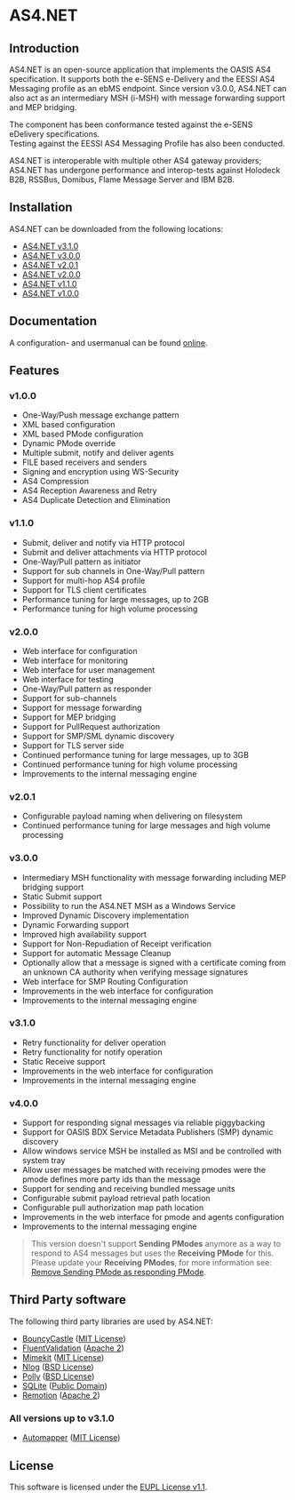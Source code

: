 # <span>AS4.NET</span>

## Introduction

<html>AS4.NET</html> is an open-source application that implements the OASIS AS4 specification. It supports both the e-SENS e-Delivery and the EESSI AS4 Messaging profile as an ebMS endpoint.  
Since version v3.0.0, <span>AS4.NET</span> can also act as an intermediary MSH (i-MSH) with message forwarding support and MEP bridging.

The component has been conformance tested against the e-SENS eDelivery specifications.  
Testing against the EESSI AS4 Messaging Profile has also been conducted.

<span>AS4.NET</span> is interoperable with multiple other AS4 gateway providers; <span>AS4.NET</span> has undergone performance and interop-tests against Holodeck B2B, RSSBus, Domibus, Flame Message Server and IBM B2B.

## Installation

<span>AS4.NET</span> can be downloaded from the following locations:

- [AS4.NET v3.1.0](https://ec.europa.eu/cefdigital/artifact/content/groups/public/eu/eessi/as4/eessi_as4.net/3.1.0/eessi_as4.net-3.1.0.zip)
- [AS4.NET v3.0.0](https://ec.europa.eu/cefdigital/artifact/content/groups/public/eu/eessi/as4/eessi_as4.net/3.0.0/eessi_as4.net-3.0.0.zip)
- [AS4.NET v2.0.1](https://ec.europa.eu/cefdigital/artifact/content/groups/public/eu/eessi/as4/eessi_as4.net/2.0.1/eessi_as4.net-2.0.1.zip)
- [AS4.NET v2.0.0](https://ec.europa.eu/cefdigital/artifact/content/groups/public/eu/eessi/as4/eessi_as4.net/2.0.0/eessi_as4.net-2.0.0.zip)
- [AS4.NET v1.1.0](https://ec.europa.eu/cefdigital/artifact/content/groups/public/eu/eessi/as4/eessi_as4.net/1.1.0/eessi_as4.net-1.1.0.zip)
- [AS4.NET v1.0.0](https://ec.europa.eu/cefdigital/artifact/content/groups/public/eu/eessi/as4/eessi_as4.net/1.0/eessi_as4.net-1.0.zip)

## Documentation

A configuration- and usermanual can be found [online](https://ec.europa.eu/cefdigital/wiki/display/EDELCOMMUNITY/AS4.NET).

## Features

### v1.0.0

- One-Way/Push message exchange pattern
- XML based configuration
- XML based PMode configuration
- Dynamic PMode override
- Multiple submit, notify and deliver agents
- FILE based receivers and senders
- Signing and encryption using WS-Security
- AS4 Compression
- AS4 Reception Awareness and Retry
- AS4 Duplicate Detection and Elimination

### v1.1.0

- Submit, deliver and notify via HTTP protocol
- Submit and deliver attachments via HTTP protocol
- One-Way/Pull pattern as initiator
- Support for sub channels in One-Way/Pull pattern
- Support for multi-hop AS4 profile
- Support for TLS client certificates
- Performance tuning for large messages, up to 2GB
- Performance tuning for high volume processing

### v2.0.0

- Web interface for configuration
- Web interface for monitoring
- Web interface for user management
- Web interface for testing
- One-Way/Pull pattern as responder
- Support for sub-channels
- Support for message forwarding
- Support for MEP bridging
- Support for PullRequest authorization
- Support for SMP/SML dynamic discovery
- Support for TLS server side
- Continued performance tuning for large messages, up to 3GB
- Continued performance tuning for high volume processing
- Improvements to the internal messaging engine

### v2.0.1

- Configurable payload naming when delivering on filesystem
- Continued performance tuning for large messages and high volume processing

### v3.0.0

- Intermediary MSH functionality with message forwarding including MEP bridging support
- Static Submit support
- Possibility to run the <span>AS4.NET</span> MSH as a Windows Service
- Improved Dynamic Discovery implementation
- Dynamic Forwarding support
- Improved high availability support
- Support for Non-Repudiation of Receipt verification
- Support for automatic Message Cleanup
- Optionally allow that a message is signed with a certificate coming from an unknown CA authority when verifying message signatures
- Web interface for SMP Routing Configuration
- Improvements in the web interface for configuration
- Improvements to the internal messaging engine

### v3.1.0

- Retry functionality for deliver operation
- Retry functionality for notify operation
- Static Receive support
- Improvements in the web interface for configuration
- Improvements in the internal messaging engine

### v4.0.0

- Support for responding signal messages via reliable piggybacking
- Support for OASIS BDX Service Metadata Publishers (SMP) dynamic discovery
- Allow windows service MSH be installed as MSI and be controlled with system tray
- Allow user messages be matched with receiving pmodes were the pmode defines more party ids than the message
- Support for sending and receiving bundled message units
- Configurable submit payload retrieval path location
- Configurable pull authorization map path location
- Improvements in the web interface for pmode and agents configuration
- Improvements to the internal messaging engine

> This version doesn't support **Sending PModes** anymore as a way to respond to AS4 messages but uses the **Receiving PMode** for this. Please update your **Receiving PModes**, for more information see: [Remove Sending PMode as responding PMode](output/doc/wiki/runtime/configuration/remove-response-pmode.md).

## Third Party software

The following third party libraries are used by <span>AS4.NET</span>:

- [BouncyCastle](https://github.com/bcgit/bc-csharp) ([MIT License](https://opensource.org/licenses/MIT))
- [FluentValidation](https://github.com/JeremySkinner/FluentValidation) ([Apache 2](http://www.apache.org/licenses/LICENSE-2.0.html))
- [Mimekit](https://github.com/jstedfast/MimeKit) ([MIT License](https://opensource.org/licenses/MIT))
- [Nlog](https://github.com/NLog/NLog) ([BSD License](https://opensource.org/licenses/BSD-3-Clause))
- [Polly](https://github.com/App-vNext/Polly) ([BSD License](https://opensource.org/licenses/BSD-3-Clause))
- [SQLite](https://sqlite.org/) ([Public Domain](https://sqlite.org/copyright.html))
- [Remotion](https://github.com/re-motion/Relinq) ([Apache 2](http://www.apache.org/licenses/LICENSE-2.0.html))

### All versions up to v3.1.0

- [Automapper](https://github.com/AutoMapper/AutoMapper) ([MIT License](https://opensource.org/licenses/MIT))

## License

This software is licensed under the [EUPL License v1.1](https://joinup.ec.europa.eu/community/eupl/og_page/european-union-public-licence-eupl-v11).
